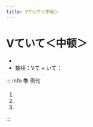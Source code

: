 ```yaml
---
title: Vていて＜中顿＞
---
```


# Vていて＜中顿＞

- <grammer-content sentence="意义：表示句子的**并列、中顿**。是**「Vている」的中顿形式**。**书面语或正式的谈话**中多使用**「Vており」**；" />
- 接续：Vて + いて；

::: info :books: 例句

1. <grammer-content sentence="[隈取/くまどり]は[顔/かお]の[血管/けっかん]や[筋肉/さんにく]を**[表し/あらわし]ていて**、[赤/あか]は[英雄/えいゆう]、[青/あお]は[悪人/あくにん]、[茶色/ちゃいろ]は[魔物/まもの]や[化物/ばけもの]を[表す/あらわす]。" trans="脸谱代表面部的血管和肌肉，红色代表英雄，蓝色代表坏人，茶色代表魔物和怪物。" />
2. <grammer-content sentence="[将来/しょうらい]のことを**[考え/かんがえ]ていて**、[舞台/ぶたい]と[関係/かんけい]のある[仕事/しごと]がしたいと[思って/おもって]います。" trans="考虑到将来，我想做和舞台有关的工作。" />
3. <grammer-content sentence="[両国/りょうこく]の[文化/ぶんか][交流/こうりゅう][史/し]について[興味/きょうみ]を**[持っ/まっ]ており**、[研究/けんきゅう]を[続け/つずけ]ている。" trans="对两国的文化交流史很感兴趣，一直在进行研究。" />

:::
